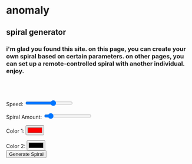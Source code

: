 <head>
	<link rel="stylesheet" href="mainsite.css">
	<script src="gif.js?v=3"></script>
	<script src="spiral.js"></script>
	<script src="data.js"></script>
</head>
 
<body>
  <h1>anomaly</h1>
  <h2>spiral generator</h2>
  <h3>i'm glad you found this site. on this page, you can create your own spiral based on certain parameters. on other pages, you can set up a remote-controlled spiral with another individual. enjoy.</h3>
	<br><br><br>
  <label for="slider1">Speed:</label>
  <input type="range" id="slider1" min="-1" max="1" value="0.2" step="0.1">
  <br>

  <label for="slider2">Spiral Amount:</label>
  <input type="range" id="slider2" min="2" max="24" value="4">
  <br>

  <label for="colorPicker1">Color 1:</label>
  <input type="color" id="colorPicker1" value="#ff0000">
  <br>

  <label for="colorPicker2">Color 2:</label>
  <input type="color" id="colorPicker2" value="#000000">
  <br>
  <button onclick="genSpiral()">Generate Spiral</button>
  <div id="imageContainer"></div>
</body>

<script>

	

	//Where the real code begins
	
    const slider1 = document.getElementById('slider1');
    const colorPicker1 = document.getElementById('colorPicker1');
    const slider2 = document.getElementById('slider2');
    const colorPicker2 = document.getElementById('colorPicker2');

	function genSpiral() {
		generateRandomNoise(slider1.value,slider2.value,colorPicker1.value,colorPicker2.value);
	}
	
  document.addEventListener('DOMContentLoaded', function () {
    // Find the div with the class 'wrapper'
    var wrapperDiv = document.querySelector('.wrapper');

    // Check if the wrapperDiv is found
    if (wrapperDiv) {
        // Find and remove the header element within the wrapper
        var headerElement = wrapperDiv.querySelector('header');
        if (headerElement) {
            headerElement.remove();
        }

        // Find and remove the footer element within the wrapper
        var footerElement = wrapperDiv.querySelector('footer');
        if (footerElement) {
            footerElement.remove();
        }
    }
});
  
</script>
